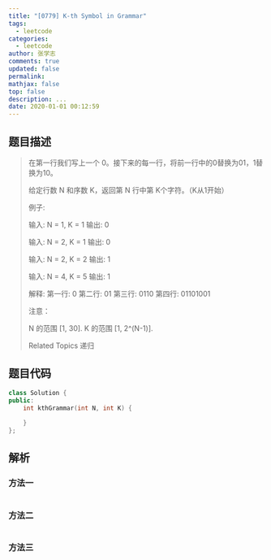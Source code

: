 ```yaml
---
title: "[0779] K-th Symbol in Grammar"
tags:
  - leetcode
categories:
  - leetcode
author: 张学志
comments: true
updated: false
permalink:
mathjax: false
top: false
description: ...
date: 2020-01-01 00:12:59
---
```


## 题目描述

> 在第一行我们写上一个 0。接下来的每一行，将前一行中的0替换为01，1替换为10。 
> 
> 给定行数 N 和序数 K，返回第 N 行中第 K个字符。（K从1开始） 
> 
> 
> 例子: 
> 
> 输入: N = 1, K = 1
> 输出: 0
> 
> 输入: N = 2, K = 1
> 输出: 0
> 
> 输入: N = 2, K = 2
> 输出: 1
> 
> 输入: N = 4, K = 5
> 输出: 1
> 
> 解释:
> 第一行: 0
> 第二行: 01
> 第三行: 0110
> 第四行: 01101001
> 
> 
> 
> 注意： 
> 
> 
> N 的范围 [1, 30]. 
> K 的范围 [1, 2^(N-1)]. 
> 
> Related Topics 递归

## 题目代码

```cpp
class Solution {
public:
    int kthGrammar(int N, int K) {
        
    }
};
```

## 解析

### 方法一

```cpp

```

### 方法二

```cpp

```

### 方法三

```cpp

```

